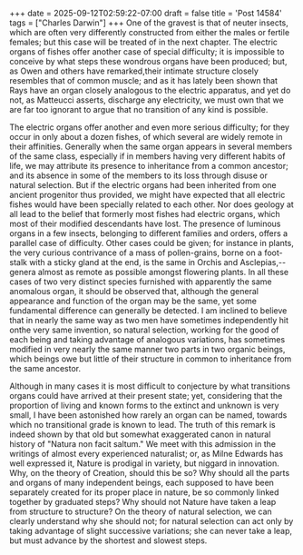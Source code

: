 +++
date = 2025-09-12T02:59:22-07:00
draft = false
title = 'Post 14584'
tags = ["Charles Darwin"]
+++
One of the gravest is that of neuter insects, which are often very differently constructed from either the males or fertile females; but this case will be treated of in the next chapter. The electric organs of fishes offer another case of special difficulty; it is impossible to conceive by what steps these wondrous organs have been produced; but, as Owen and others have remarked,their intimate structure closely resembles that of common muscle; and as it has lately been shown that Rays have an organ closely analogous to the electric apparatus, and yet do not, as Matteucci asserts, discharge any electricity, we must own that we are far too ignorant to argue that no transition of any kind is possible.

The electric organs offer another and even more serious difficulty; for they occur in only about a dozen fishes, of which several are widely remote in their affinities. Generally when the same organ appears in several members of the same class, especially if in members having very different habits of life, we may attribute its presence to inheritance from a common ancestor; and its absence in some of the members to its loss through disuse or natural selection. But if the electric organs had been inherited from one ancient progenitor thus provided, we might have expected that all electric fishes would have been specially related to each other. Nor does geology at all lead to the belief that formerly most fishes had electric organs, which most of their modified descendants have lost. The presence of luminous organs in a few insects, belonging to different families and orders, offers a parallel case of difficulty. Other cases could be given; for instance in plants, the very curious contrivance of a mass of pollen-grains, borne on a foot-stalk with a sticky gland at the end, is the same in Orchis and Asclepias,--genera almost as remote as possible amongst flowering plants. In all these cases of two very distinct species furnished with apparently the same anomalous organ, it should be observed that, although the general appearance and function of the organ may be the same, yet some fundamental difference can generally be detected. I am inclined to believe that in nearly the same way as two men have sometimes independently hit onthe very same invention, so natural selection, working for the good of each being and taking advantage of analogous variations, has sometimes modified in very nearly the same manner two parts in two organic beings, which beings owe but little of their structure in common to inheritance from the same ancestor.

Although in many cases it is most difficult to conjecture by what transitions organs could have arrived at their present state; yet, considering that the proportion of living and known forms to the extinct and unknown is very small, I have been astonished how rarely an organ can be named, towards which no transitional grade is known to lead. The truth of this remark is indeed shown by that old but somewhat exaggerated canon in natural history of "Natura non facit saltum." We meet with this admission in the writings of almost every experienced naturalist; or, as Milne Edwards has well expressed it, Nature is prodigal in variety, but niggard in innovation. Why, on the theory of Creation, should this be so? Why should all the parts and organs of many independent beings, each supposed to have been separately created for its proper place in nature, be so commonly linked together by graduated steps? Why should not Nature have taken a leap from structure to structure? On the theory of natural selection, we can clearly understand why she should not; for natural selection can act only by taking advantage of slight successive variations; she can never take a leap, but must advance by the shortest and slowest steps.
